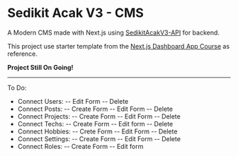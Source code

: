 # Sedikit Acak V3 - CMS

A Modern CMS made with Next.js using [SedikitAcakV3-API](https://github.com/refandhika/sedikitacakv3-api) for backend.

This project use starter template from the [Next.js Dashboard App Course](https://nextjs.org/learn/dashboard-app/getting-started) as reference.

**Project Still On Going!**

---

To Do:
- Connect Users:
-- Edit Form
-- Delete
- Connect Posts:
-- Create Form
-- Edit Form
-- Delete
- Connect Projects:
-- Create Form
-- Edit Form
-- Delete
- Connect Techs:
-- Create Form
-- Edit form
-- Delete
- Connect Hobbies:
-- Crete Form
-- Edit Form
-- Delete
- Connect Settings:
-- Create Form
-- Edit Form
-- Delete
- Connect Roles:
-- Create Form
-- Edit form